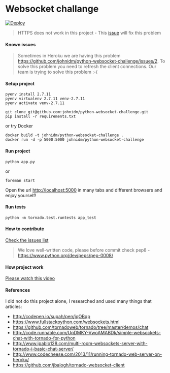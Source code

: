 # Websocket challange

[![Deploy](http://www.herokucdn.com/deploy/button.png)](http://chat-room-interview.herokuapp.com/)

> HTTPS does not work in this project - This [issue](https://github.com/johnidm/python-websocket-challenge/issues/4) will fix this problem

#### Known issues

> Sometimes in Heroku we are having this problem https://github.com/johnidm/python-websocket-challenge/issues/2. To solve this problem you need to refresh the client connections. Our team is trying to solve this problem :-(

#### Setup project
```
pyenv install 2.7.11
pyenv virtualenv 2.7.11 venv-2.7.11
pyenv activate venv-2.7.11
```

```
git clone git@github.com:johnidm/python-websocket-challenge.git
pip install -r requirements.txt
```

or try Docker 

```
docker build -t johnidm/python-websocket-challenge .
docker run -d -p 5000:5000 johnidm/python-websocket-challenge
```

#### Run project
```
python app.py
````
or 
```
foreman start
```

Open the url [http://localhost:5000](http://localhost:5000) in many tabs and different browsers and enjoy yourself!

#### Run tests

```
python -m tornado.test.runtests app_test
```

#### How to contribute  

[Check the issues list](https://github.com/johnidm/python-websocket-challenge/issues/)

> We love well-written code, please before commit check pep8 - https://www.python.org/dev/peps/pep-0008/

#### How project work

[Please watch this video](http://i.imgur.com/jgsaINw.gifv)

#### References

I did not do this project alone, I researched and used many things that articles:

* http://codepen.io/supah/pen/jqOBqp
* https://www.fullstackpython.com/websockets.html
* https://github.com/tornadoweb/tornado/tree/master/demos/chat
* http://code.runnable.com/UqDMKY-VwoAMABDk/simple-websockets-chat-with-tornado-for-python
* http://www.jpablo128.com/multi-room-websockets-server-with-tornado-i-basic-chat-server/
* http://www.codecheese.com/2013/11/running-tornado-web-server-on-heroku/
* https://github.com/jbalogh/tornado-websocket-client

